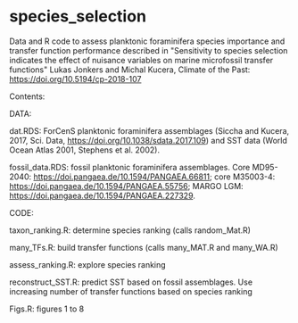 # species_selection
Data and R code to assess planktonic foraminifera species importance and transfer function performance
described in "Sensitivity to species selection indicates the effect of nuisance variables on marine microfossil transfer functions"
Lukas Jonkers and Michal Kucera, Climate of the Past: https://doi.org/10.5194/cp-2018-107

Contents:

DATA:

dat.RDS: ForCenS planktonic foraminifera assemblages (Siccha and Kucera, 2017, Sci. Data, https://doi.org/10.1038/sdata.2017.109) and SST data (World Ocean Atlas 2001, Stephens et al. 2002).

fossil_data.RDS: fossil planktonic foraminifera assemblages.
Core MD95-2040: https://doi.pangaea.de/10.1594/PANGAEA.66811;
core M35003-4: https://doi.pangaea.de/10.1594/PANGAEA.55756;
MARGO LGM: https://doi.pangaea.de/10.1594/PANGAEA.227329.

CODE:

taxon_ranking.R: determine species ranking (calls random_Mat.R)

many_TFs.R: build transfer functions (calls many_MAT.R and many_WA.R)

assess_ranking.R: explore species ranking

reconstruct_SST.R: predict SST based on fossil assemblages. Use increasing number of transfer functions based on species ranking

Figs.R: figures 1 to 8
